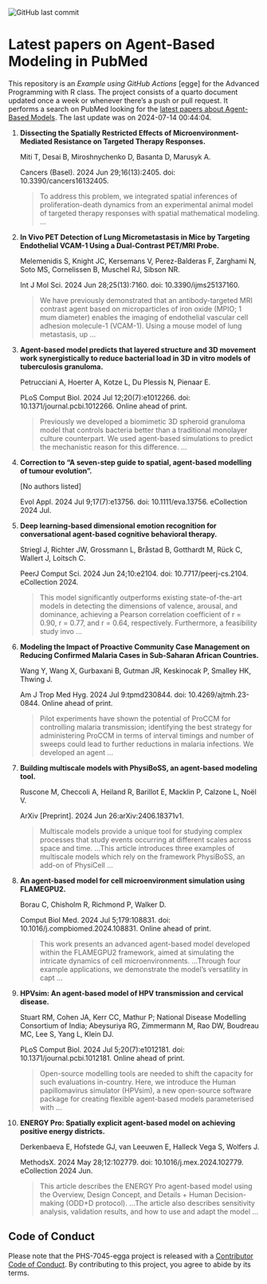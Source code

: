 ![GitHub last
commit](https://img.shields.io/github/last-commit/UofUEpiBio/PHS-7045-egga.png)

# Latest papers on Agent-Based Modeling in PubMed

This repository is an *Example using GitHub Actions* \[egge\] for the
Advanced Programming with R class. The project consists of a quarto
document updated once a week or whenever there’s a push or pull request.
It performs a search on PubMed looking for the <a
href="https://pubmed.ncbi.nlm.nih.gov/?term=agent-based+model&amp;sort=date"
target="_blank">latest papers about Agent-Based Models</a>. The last
update was on 2024-07-14 00:44:04.

<div class="cell">

</div>

1.  **Dissecting the Spatially Restricted Effects of
    Microenvironment-Mediated Resistance on Targeted Therapy
    Responses.**

    Miti T, Desai B, Miroshnychenko D, Basanta D, Marusyk A.

    Cancers (Basel). 2024 Jun 29;16(13):2405. doi:
    10.3390/cancers16132405.

    > To address this problem, we integrated spatial inferences of
    > proliferation-death dynamics from an experimental animal model of
    > targeted therapy responses with spatial mathematical modeling. …

2.  **In Vivo PET Detection of Lung Micrometastasis in Mice by Targeting
    Endothelial VCAM-1 Using a Dual-Contrast PET/MRI Probe.**

    Melemenidis S, Knight JC, Kersemans V, Perez-Balderas F, Zarghami N,
    Soto MS, Cornelissen B, Muschel RJ, Sibson NR.

    Int J Mol Sci. 2024 Jun 28;25(13):7160. doi: 10.3390/ijms25137160.

    > We have previously demonstrated that an antibody-targeted MRI
    > contrast agent based on microparticles of iron oxide (MPIO; 1 mum
    > diameter) enables the imaging of endothelial vascular cell
    > adhesion molecule-1 (VCAM-1). Using a mouse model of lung
    > metastasis, up …

3.  **Agent-based model predicts that layered structure and 3D movement
    work synergistically to reduce bacterial load in 3D in vitro models
    of tuberculosis granuloma.**

    Petrucciani A, Hoerter A, Kotze L, Du Plessis N, Pienaar E.

    PLoS Comput Biol. 2024 Jul 12;20(7):e1012266. doi:
    10.1371/journal.pcbi.1012266. Online ahead of print.

    > Previously we developed a biomimetic 3D spheroid granuloma model
    > that controls bacteria better than a traditional monolayer culture
    > counterpart. We used agent-based simulations to predict the
    > mechanistic reason for this difference. …

4.  **Correction to “A seven-step guide to spatial, agent-based
    modelling of tumour evolution”.**

    \[No authors listed\]

    Evol Appl. 2024 Jul 9;17(7):e13756. doi: 10.1111/eva.13756.
    eCollection 2024 Jul.

5.  **Deep learning-based dimensional emotion recognition for
    conversational agent-based cognitive behavioral therapy.**

    Striegl J, Richter JW, Grossmann L, Bråstad B, Gotthardt M, Rück C,
    Wallert J, Loitsch C.

    PeerJ Comput Sci. 2024 Jun 24;10:e2104. doi: 10.7717/peerj-cs.2104.
    eCollection 2024.

    > This model significantly outperforms existing state-of-the-art
    > models in detecting the dimensions of valence, arousal, and
    > dominance, achieving a Pearson correlation coefficient of r =
    > 0.90, r = 0.77, and r = 0.64, respectively. Furthermore, a
    > feasibility study invo …

6.  **Modeling the Impact of Proactive Community Case Management on
    Reducing Confirmed Malaria Cases in Sub-Saharan African Countries.**

    Wang Y, Wang X, Gurbaxani B, Gutman JR, Keskinocak P, Smalley HK,
    Thwing J.

    Am J Trop Med Hyg. 2024 Jul 9:tpmd230844. doi:
    10.4269/ajtmh.23-0844. Online ahead of print.

    > Pilot experiments have shown the potential of ProCCM for
    > controlling malaria transmission; identifying the best strategy
    > for administering ProCCM in terms of interval timings and number
    > of sweeps could lead to further reductions in malaria infections.
    > We developed an agent …

7.  **Building multiscale models with PhysiBoSS, an agent-based modeling
    tool.**

    Ruscone M, Checcoli A, Heiland R, Barillot E, Macklin P, Calzone L,
    Noël V.

    ArXiv \[Preprint\]. 2024 Jun 26:arXiv:2406.18371v1.

    > Multiscale models provide a unique tool for studying complex
    > processes that study events occurring at different scales across
    > space and time. …This article introduces three examples of
    > multiscale models which rely on the framework PhysiBoSS, an add-on
    > of PhysiCell …

8.  **An agent-based model for cell microenvironment simulation using
    FLAMEGPU2.**

    Borau C, Chisholm R, Richmond P, Walker D.

    Comput Biol Med. 2024 Jul 5;179:108831. doi:
    10.1016/j.compbiomed.2024.108831. Online ahead of print.

    > This work presents an advanced agent-based model developed within
    > the FLAMEGPU2 framework, aimed at simulating the intricate
    > dynamics of cell microenvironments. …Through four example
    > applications, we demonstrate the model’s versatility in capt …

9.  **HPVsim: An agent-based model of HPV transmission and cervical
    disease.**

    Stuart RM, Cohen JA, Kerr CC, Mathur P; National Disease Modelling
    Consortium of India; Abeysuriya RG, Zimmermann M, Rao DW, Boudreau
    MC, Lee S, Yang L, Klein DJ.

    PLoS Comput Biol. 2024 Jul 5;20(7):e1012181. doi:
    10.1371/journal.pcbi.1012181. Online ahead of print.

    > Open-source modelling tools are needed to shift the capacity for
    > such evaluations in-country. Here, we introduce the Human
    > papillomavirus simulator (HPVsim), a new open-source software
    > package for creating flexible agent-based models parameterised
    > with …

10. **ENERGY Pro: Spatially explicit agent-based model on achieving
    positive energy districts.**

    Derkenbaeva E, Hofstede GJ, van Leeuwen E, Halleck Vega S, Wolfers
    J.

    MethodsX. 2024 May 28;12:102779. doi: 10.1016/j.mex.2024.102779.
    eCollection 2024 Jun.

    > This article describes the ENERGY Pro agent-based model using the
    > Overview, Design Concept, and Details + Human Decision-making
    > (ODD+D protocol). …The article also describes sensitivity
    > analysis, validation results, and how to use and adapt the model …

## Code of Conduct

Please note that the PHS-7045-egga project is released with a
[Contributor Code of
Conduct](https://contributor-covenant.org/version/2/1/CODE_OF_CONDUCT.html).
By contributing to this project, you agree to abide by its terms.

